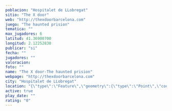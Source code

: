 ```yaml
---
poblacion: "Hospitalet de LLobregat"
sitio: "The X door"
web: "http://thexdoorbarcelona.com"
juego: "The haunted prision"
tematica: ""
max_jugadores: 6
latitud: 41.36900700
longitud: 2.12252830
publicar: "si"
fecha: ""
jugadores: ""
valoracion: 
foto: ""
name: "The X door-The haunted prision"
webpage: "http://thexdoorbarcelona.com"
city: "Hospitalet de LLobregat"
location: "{\"type\":\"Feature\",\"geometry\":{\"type\":\"Point\",\"coordinates\":[2.1225283,41.369007]}}"
active: true
play_date: ""
rating: "0"
---
```

